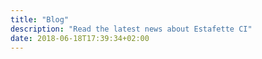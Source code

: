 ```yaml
---
title: "Blog"
description: "Read the latest news about Estafette CI"
date: 2018-06-18T17:39:34+02:00
---
```


